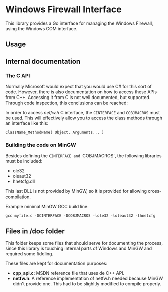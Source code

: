 # Windows Firewall Interface

This library provides a Go interface for managing the Windows Firewall, using the Windows COM interface.


## Usage

<TODO>


## Internal documentation

### The C API

Normally Microsoft would expect that you would use C# for this sort of code. However, there is also documentation on how to access these APIs from C++. Accessing it from C is not well documented, but supported. Through code inspection, this conclusions can be reached:

In order to access _netfw.h_ C interface, the `CINTERFACE` and `COBJMACROS` must be used. This will effectively allow you to access the class methods through an interface like this:

```
ClassName_MethodName( Object, Arguments... )
```

### Building the code on MinGW

Besides defining the `CINTERFACE and `COBJMACROS`, the following libraries must be included:

* ole32
* oleaut32
* hnetcfg.dll

This last DLL is not provided by MinGW, so it is provided for allowing cross-compilation.


Example minimal MinGW GCC build line:

```
gcc myfile.c -DCINTERFACE -DCOBJMACROS -lole32 -loleaut32 -lhnetcfg
```



## Files in /doc folder

This folder keeps some files that should serve for documenting the process, since this library is touching internal parts of Windows and MinGW and required some fiddling.

These files are kept for documentation purposes:

* __cpp_api.c__: MSDN reference file that uses de C++ API.
* __netfw.h__: A reference implementation of netfw.h needed because MinGW didn't provide one. This had to be slighltly modified to compile properly.

